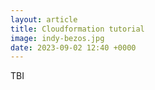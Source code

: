 ```yaml
---
layout: article
title: Cloudformation tutorial
image: indy-bezos.jpg
date: 2023-09-02 12:40 +0000
---
```


TBI

